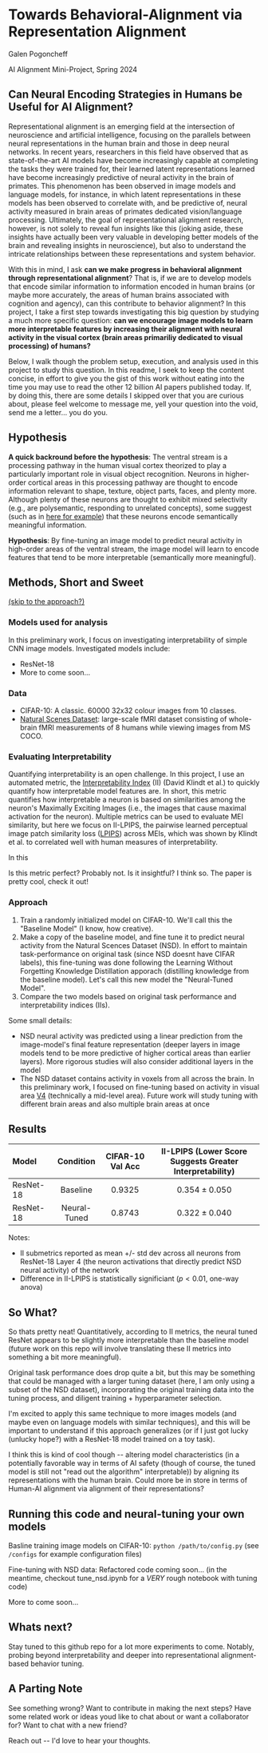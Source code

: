 # Towards Behavioral-Alignment via Representation Alignment

Galen Pogoncheff

AI Alignment Mini-Project, Spring 2024

## Can Neural Encoding Strategies in Humans be Useful for AI Alignment?

Representational alignment is an emerging field at the intersection of neuroscience and artificial intelligence, focusing on the parallels between neural representations in the human brain and those in deep neural networks.
In recent years, researchers in this field have observed that as state-of-the-art AI models have become increasingly capable at completing the tasks they were trained for, their learned latent representations learned have become increasingly predictive of neural activity in the brain of primates.
This phenomenon has been observed in image models and language models, for instance, in which latent representations in these models has been observed to correlate with, and be predictive of, neural activity measured in brain areas of primates dedicated vision/language processing.
Ultimately, the goal of representational alignment research, however, is not solely to reveal fun insights like this (joking aside, these insights have actually been very valuable in developing better models of the brain and revealing insights in neuroscience), but also to understand the intricate relationships between these representations and system behavior.

With this in mind, I ask **can we make progress in behavioral alignment through representational alignment**?
That is, if we are to develop models that encode similar information to information encoded in human brains (or maybe more accurately, the areas of human brains associated with cognition and agency), can this contribute to behavior alignment?
In this project, I take a first step towards investigating this big question by studying a much more specific question: **can we encourage image models to learn more interpretable features by increasing their alignment with neural activity in the visual cortex (brain areas primariliy dedicated to visual processing) of humans?**

Below, I walk though the problem setup, execution, and analysis used in this project to study this question.
In this readme, I seek to keep the content concise, in effort to give you the gist of this work without eating into the time you may use to read the other 12 billion AI papers published today.
If, by doing this, there are some details I skipped over that you are curious about, please feel welcome to message me, yell your question into the void, send me a letter... you do you.

## Hypothesis

**A quick backround before the hypothesis**: The ventral stream is a processing pathway in the human visual cortex theorized to play a particularly important role in visual object recognition.  Neurons in higher-order cortical areas in this processing pathway are thought to encode information relevant to shape, texture, object parts, faces, and plenty more.  Although plenty of these neurons are thought to exhibit mixed selectivity (e.g., are polysemantic, responding to unrelated concepts), some suggest (such as in [here for example](https://www.jneurosci.org/content/43/10/1731)) that these neurons encode semantically meaningful information.

**Hypothesis**: By fine-tuning an image model to predict neural activity in high-order areas of the ventral stream, the image model will learn to encode features that tend to be more interpretable (semantically more meaningful).

## Methods, Short and Sweet
[(skip to the approach?)](#approach)

### Models used for analysis
In this preliminary work, I focus on investigating interpretability of simple CNN image models.
Investigated models include:
- ResNet-18
- More to come soon...

### Data
- CIFAR-10: A classic. 60000 32x32 colour images from 10 classes.
- [Natural Scenes Dataset](https://naturalscenesdataset.org/): large-scale fMRI dataset consisting of whole-brain fMRI measurements of 8 humans while viewing images from MS COCO.

### Evaluating Interpretability
Quantifying interpretability is an open challenge.  In this project, I use an automated metric, the [Interpretability Index](https://arxiv.org/pdf/2310.11431) (II) (David Klindt et al.) to quickly quantify how interpretable model features are.  In short, this metric quantifies how interpretable a neuron is based on similarities among the neuron's Maximally Exciting Images (i.e., the images that cause maximal activation for the neuron).  Multiple metrics can be used to evaluate MEI similarity, but here we focus on II-LPIPS, the pairwise learned perceptual image patch similarity loss ([LPIPS](https://github.com/richzhang/PerceptualSimilarity)) across MEIs, which was shown by Klindt et al. to correlated well with human measures of interpretability.

In this 

Is this metric perfect?  Probably not.  Is it insightful?  I think so.  The paper is pretty cool, check it out!

### Approach
1. Train a randomly initialized model on CIFAR-10.  We'll call this the "Baseline Model" (I know, how creative).
2. Make a copy of the baseline model, and fine tune it to predict neural activity from the Natural Scences Dataset (NSD).  In effort to maintain task-performance on original task (since NSD doesnt have CIFAR labels), this fine-tuning was done following the Learning Without Forgetting Knowledge Distillation apporach (distilling knowledge from the baseline model).  Let's call this new model the "Neural-Tuned Model".
3. Compare the two models based on original task performance and interpretability indices (IIs).

Some small details:
- NSD neural activity was predicted using a linear prediction from the image-model's final feature representation (deeper layers in image models tend to be more predictive of higher cortical areas than earlier layers).  More rigorous studies will also consider additional layers in the model
- The NSD dataset contains activity in voxels from all across the brain.  In this preliminary work, I focused on fine-tuning based on activity in visual area [V4](https://www.ncbi.nlm.nih.gov/pmc/articles/PMC7501212/) (technically a mid-level area).  Future work will study tuning with different brain areas and also multiple brain areas at once

## Results

| Model | Condition | CIFAR-10 Val Acc | II-LPIPS (Lower Score Suggests Greater Interpretability) |
|:--|:--:|:--:|:--:|
| ResNet-18 | Baseline     | $0.9325$ | $0.354 \pm 0.050$ |
| ResNet-18 | Neural-Tuned | $0.8743$ | $0.322 \pm 0.040$ |

Notes:
- II submetrics reported as mean +/- std dev across all neurons from ResNet-18 Layer 4 (the neuron activations that directly predict NSD neural activity) of the network
- Difference in II-LPIPS is statistically significiant ($p < 0.01$, one-way anova)

## So What?

So thats pretty neat!  Quantitatively, according to II metrics, the neural tuned ResNet appears to be slightly more interpretable than the baseline model (future work on this repo will involve translating these II metrics into something a bit more meaningful).

Original task performance does drop quite a bit, but this may be something that could be managed with a larger tuning dataset (here, I am only using a subset of the NSD dataset), incorporating the original training data into the tuning process, and diligent training + hyperparameter selection.

I'm excited to apply this same technique to more images models (and maybe even on language models with similar techniques), and this will be important to understand if this approach generalizes (or if I just got lucky (unlucky hope?) with a ResNet-18 model trained on a toy task).

I think this is kind of cool though -- altering model characteristics (in a potentially favorable way in terms of AI safety (though of course, the tuned model is still not "read out the algorithm" interpretable)) by aligning its representations with the human brain.  Could more be in store in terms of Human-AI alignment via alignment of their representations?

## Running this code and neural-tuning your own models

Basline training image models on CIFAR-10: ```python /path/to/config.py``` (see ```/configs``` for example configuration files)

Fine-tuning with NSD data: Refactored code coming soon... (in the meantime, checkout tune_nsd.ipynb for a *VERY* rough notebook with tuning code)

More to come soon...


## Whats next?
Stay tuned to this github repo for a lot more experiments to come.  Notably, probing beyond interpretability and deeper into representational alignment-based behavior tuning.

## A Parting Note
See something wrong? Want to contribute in making the next steps? Have some related work or ideas youd like to chat about or want a collaborator for? Want to chat with a new friend?

Reach out -- I'd love to hear your thoughts.
